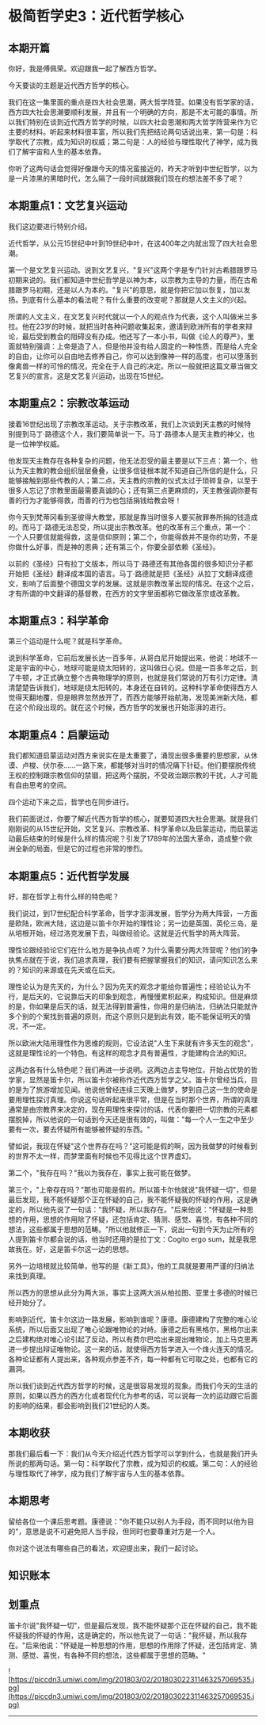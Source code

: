 # 极简哲学史3：近代哲学核心

## 本期开篇

你好，我是傅佩荣。欢迎跟我一起了解西方哲学。

今天要谈的主题是近代西方哲学的核心。

我们在这一集里面的重点是四大社会思潮，两大哲学阵营。如果没有哲学家的话，西方四大社会思潮要顺利发展，并且有一个明确的方向，那是不太可能的事情。所以我们特别在谈到近代西方哲学的时候，以四大社会思潮和两大哲学阵营来作为它主要的材料。听起来材料很丰富，所以我们先把结论两句话说出来，第一句是：科学取代了宗教，成为知识的权威；第二句是：人的经验与理性取代了神学，成为我们了解宇宙和人生的基本依靠。

你听了这两句话会觉得好像跟今天的情况蛮接近的，昨天才听到中世纪哲学，以为是一片漆黑的黑暗时代，怎么隔了一段时间就跟我们现在的想法差不多了呢？

## 本期重点1：文艺复兴运动

我们这边要进行特别介绍。

近代哲学，从公元15世纪中叶到19世纪中叶，在这400年之内就出现了四大社会思潮。

第一个是文艺复兴运动。说到文艺复兴，"复兴"这两个字是专门针对古希腊跟罗马初期来说的。我们都知道中世纪哲学是以神为本，以宗教为主导的力量，而在古希腊跟罗马初期，还是以人为本的。"复兴"的意思，就是你把它加以恢复，加以发扬。到底有什么基本的看法呢？有什么重要的改变呢？那就是人文主义的兴起。

所谓的人文主义，在文艺复兴时代就以一个人的观点作为代表，这个人叫做米兰多拉。他在23岁的时候，就把当时各种问题收集起来，邀请到欧洲所有的学者来辩论，最后受到教会的阻碍没有办成。他还写了一本小书，叫做《论人的尊严》，里面就特别强调：上帝是造了人，但是他并没有给人固定的一种性质，而是给人完全的自由，让你可以自由地去修养自己，你可以达到像神一样的高度，也可以堕落到像禽兽一样的可怜的情况，完全在于人自己的决定。所以一般就把这篇文章当做文艺复兴的宣言。这是文艺复兴运动，出现在15世纪。

## 本期重点2：宗教改革运动

接着16世纪出现了宗教改革运动。关于宗教改革，我们上次谈到天主教的时候特别提到马丁·路德这个人，我们要简单说一下。马丁·路德本人是天主教的神父，也是一位神学权威。

他发现天主教存在各种复杂的问题，他无法忍受的最主要是以下三点：第一个，他认为天主教的教会组织层层叠叠，让很多信徒根本就不知道自己所信的是什么，只能够接触到那些传教的人；第二点，天主教的宗教的仪式太过于琐碎复杂，以至于很多人忘记了宗教里面最需要真诚的心；还有第三点更麻烦的，天主教强调你要有善的行为才能够得救，而善的行为也包括捐钱给教会呀！

你今天到梵蒂冈看到圣彼得大教堂，那就是靠当时很多人要买赦罪券所捐的钱造成的。而马丁·路德无法忍受，所以提出宗教改革。他的改革有三个重点，第一个：一个人只要信就能得救，这是信仰原则；第二个，你能得救并不是你的功劳，不是你做什么好事，而是神的恩典；还有第三个，你要全部依赖《圣经》。

以前的《圣经》只有拉丁文版本，所以马丁·路德还有其他各国的很多知识分子都开始把《圣经》翻译成本国的语言。马丁·路德就是把《圣经》从拉丁文翻译成德文，影响了后面整个德国文学的发展。这就是宗教改革出现的情况。在这个之后，才有所谓的中文翻译的基督教，在西方的文字里面都称它做改革宗或改革教。

## 本期重点3：科学革命

第三个运动是什么呢？就是科学革命。

说到科学革命，它前后发展长达一百多年，从哥白尼开始提出来，他说：地球不一定是宇宙的中心，地球可能是绕太阳转的，这叫做日心说。但是一百多年之后，到了牛顿，才正式确立整个古典物理学的原则，也就是我们常说的万有引力定律。清清楚楚告诉我们，地球是绕太阳转的，本身还在自转的。这种科学革命使得西方人觉得天翻地覆，但是眼界忽然放开了，而西方能够开始航海，发现美洲新大陆，都在这个阶段出现的。就在这个时候，西方哲学的发展也开始澎湃的进行。

## 本期重点4：启蒙运动

我们都知道启蒙运动对西方来说实在是太重要了，涌现出很多重要的思想家，从休谟、卢梭、伏尔泰……一路下来，都能够对当时的情况痛下针砭。他们要摆脱传统王权的控制跟宗教信仰的禁锢，把这两个摆脱，不受政治跟宗教的干扰，人才可能有自由思考的空间。

四个运动下来之后，哲学也在同步进行。

我们前面说过，你要了解近代西方哲学的核心，就要知道四大社会思潮。就是我们刚刚说的从15世纪开始，文艺复兴、宗教改革、科学革命以及启蒙运动，而启蒙运动最后结束的时候是什么样的情况呢？引发了1789年的法国大革命，造成整个欧洲全新的局面，但是它的过程也非常的惨烈。

## 本期重点5：近代哲学发展

好，那在哲学上有什么样的特色呢？

我们说过，到17世纪配合科学革命，哲学才澎湃发展，哲学分为两大阵营，一方面是欧陆，欧洲大陆，这边是以笛卡尔开始的理性论；另一边是英国，英伦三岛，是从培根开始，经过洛克发展下去，叫做经验论。这就是近代哲学的两大阵营。

理性论跟经验论它们在什么地方是争执点呢？为什么需要分两大阵营呢？他们的争执焦点就在于说，我们追求真理，我们要有把握掌握我们的知识，请问知识怎么来的？知识的来源或在先天或在后天。

理性论认为是先天的，为什么？因为先天的观念才能给你普遍性；经验论认为不行，是后天的，它说靠后天的印象到观念，再慢慢累积起来，构成知识。但是麻烦的是，你如果是后天的话，就无法得到普遍性，你用的是归纳法，归纳法只能就许多个别的个案找到普遍的原则，而这个原则只是到此有效，能不能保证明天的情况，不一定。

所以欧洲大陆用理性作为思维的规则，它设法说"人生下来就有许多天生的观念"，这就是理性论的一个特色。有这样的观念才具有普遍性，才能建构合法的知识。

这两边各有什么特色呢？我们再进一步说明。这两边占主导地位，开始占优势的哲学家，显然是笛卡尔，所以笛卡尔被称作近代西方哲学之父。笛卡尔曾经当兵，目的是为了旅游增加见闻。他说他曾经连续三天晚上做梦，梦到自己这一生的使命是要用理性探讨真理。你说这句话听起来很平常，但是在当时那个世界，所谓的真理通常是由宗教界来决定的，现在用理性来探讨的话，代表你要把一切宗教的元素都摆脱掉，所以他说的一句话到今天还是很有效的，叫做："每一个人一生之中至少要有一次，要去怀疑所有能够被怀疑的东西。"

譬如说，我现在怀疑"这个世界存在吗？"这可能是假的啊，因为我做梦的时候看到的世界不太一样，而梦里面有时候也不见得比这个世界虚幻。

第二个，"我存在吗？"我以为我存在，事实上我可能在做梦。

第三个，"上帝存在吗？"那也可能是假的。所以笛卡尔他就说"我怀疑一切"，但是最后发现，我不能怀疑那个正在怀疑的自己，我不能怀疑我的怀疑的作用，这是确定的，所以他先说了一句话："我怀疑，所以我存在。"后来他说："怀疑是一种思想的作用，思想的作用除了怀疑，还包括肯定、猜测、感觉、喜悦，有各种不同的想法，这些都属于思想的范畴。"所以他就修正一下，说出一句到今天为止所有的人提到笛卡尔都会说的话，他当时还用的是拉丁文：Cogito ergo sum，就是我思故我在。好，这是笛卡尔这一边的思想。

另外一边培根就比较简单，他写的是《新工具》，他的工具就是要用严谨的归纳法来找到真理。

所以西方的思想从此分为两大派，事实上这两大派从柏拉图、亚里士多德的时候已经开始分了。

影响到近代，笛卡尔这边一路发展，影响到谁呢？康德。康德建构了完整的唯心论系统，所以后面又出现了唯心论跟唯物论的对峙。康德之后有黑格尔，黑格尔出来之后建构绝对唯心论引起了反动，所以有费尔巴哈出来提出唯物论，加上马克思再进一步提出辩证唯物论。这一来的话，就使得西方哲学进入一个烽火连天的情况。各种论证都有人提出来，各种观点参差不齐，每一种都有它可取之处，也都有它的漏洞。

所以我们谈到近代西方哲学的时候，这是很容易发现的现象。而我们今天的生活的原则，如果以西方的西方化或者现代化为参考的话，可以说每一次的运动跟它后面的影响的结果，都会影响到我们21世纪的人类。

## 本期收获

那我们最后看一下：我们从今天介绍近代西方哲学可以学到什么，也就是我们开头所说的那两句话。第一句：科学取代了宗教，成为知识的权威。第二句：人的经验与理性取代了神学，成为我们了解宇宙与人生的基本依靠。

## 本期思考

留给各位一个课后思考题。康德说："你不能只以别人为手段，而不同时以他为目的"，意思是说不可避免把人当手段，但同时也要尊重对方是一个人。

你对这个说法有哪些自己的看法，欢迎提出来，我们一起讨论。

## 知识账本

## 划重点

笛卡尔说"我怀疑一切"，但是最后发现，我不能怀疑那个正在怀疑的自己，我不能怀疑我的怀疑的作用，这是确定的，所以他先说了一句话："我怀疑，所以我存在。"后来他说："怀疑是一种思想的作用，思想的作用除了怀疑，还包括肯定、猜测、感觉、喜悦，有各种不同的想法，这些都属于思想的范畴。"

![https://piccdn3.umiwi.com/img/201803/02/201803022311463257069535.jpg](https://piccdn3.umiwi.com/img/201803/02/201803022311463257069535.jpg)

---
